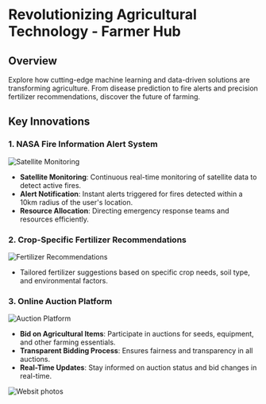# Revolutionizing Agricultural Technology - Farmer Hub

## Overview
Explore how cutting-edge machine learning and data-driven solutions are transforming agriculture. From disease prediction to fire alerts and precision fertilizer recommendations, discover the future of farming.

## Key Innovations

### 1. NASA Fire Information Alert System

![Satellite Monitoring](./asset/Fire)
- **Satellite Monitoring**: Continuous real-time monitoring of satellite data to detect active fires.
- **Alert Notification**: Instant alerts triggered for fires detected within a 10km radius of the user's location.
- **Resource Allocation**: Directing emergency response teams and resources efficiently.

### 2. Crop-Specific Fertilizer Recommendations

![Fertilizer Recommendations](./asset/fertilizer)
- Tailored fertilizer suggestions based on specific crop needs, soil type, and environmental factors.

### 3. Online Auction Platform

![Auction Platform](./images/auction-platform.jpg)
- **Bid on Agricultural Items**: Participate in auctions for seeds, equipment, and other farming essentials.
- **Transparent Bidding Process**: Ensures fairness and transparency in all auctions.
- **Real-Time Updates**: Stay informed on auction status and bid changes in real-time.

![Websit photos](./asset/Home_page)

